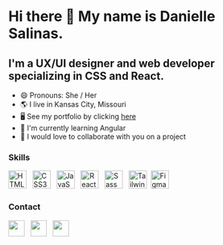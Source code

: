 Hi there 👋 My name is Danielle Salinas.
===========================
I'm a UX/UI designer and web developer specializing in CSS and React.
---------------------------
*  😄 Pronouns: She / Her 
*  🌎 I live in Kansas City, Missouri
*  🖥️ See my portfolio by clicking <a target="_blank" rel="noreferrer" href='https://www.daniellesalinas.com/'>here</a>
*  🧠 I'm currently learning Angular
*  🤝 I would love to collaborate with you on a project

### Skills
<a href="https://developer.mozilla.org/en-US/docs/Glossary/HTML5" target="_blank" rel="noreferrer"><img src="https://user-images.githubusercontent.com/118854114/235704877-44f3a97d-1252-4dd9-9056-5f084507c8be.png" width="36" height="36" alt="HTML5" /></a> &nbsp;
<a href="https://www.w3.org/TR/CSS/#css" target="_blank" rel="noreferrer"><img src="https://user-images.githubusercontent.com/118854114/235705010-30ba6159-ac32-44f9-8d96-ec9c525a38a1.png" width="36" height="36" alt="CSS3" /></a> &nbsp;
 <a href="https://developer.mozilla.org/en-US/docs/Web/JavaScript" target="_blank" rel="noreferrer"><img src="https://user-images.githubusercontent.com/118854114/235705110-2d513827-333d-4c42-9511-397c2671b5d9.png" width="36" height="36" alt="JavaScript" /></a> &nbsp;
<a href="https://reactjs.org/" target="_blank" rel="noreferrer"><img src="https://user-images.githubusercontent.com/118854114/235705227-7a90a0b4-efe8-4ec9-bf0f-e349a1220b83.png" width="36" height="36" alt="React" /></a> &nbsp; 
<a href="https://getbootstrap.com/" target="_blank" rel="noreferrer"><img src="https://user-images.githubusercontent.com/118854114/235705461-6ccbccaf-1d06-4ff2-b6d4-a61c52b6d165.png" width="36" height="36" alt="Sass" /></a> &nbsp; 
<a href="https://tailwindcss.com/" target="_blank" rel="noreferrer"><img src="https://user-images.githubusercontent.com/118854114/235705537-fa74f014-6c2c-44c5-82ca-1e58293aa3e4.png" width="36" height="36" alt="TailwindCSS" /></a>&nbsp; 
<a href="https://www.figma.com/" target="_blank" rel="noreferrer"><img src="https://github.com/dleatonsalinas/dleatonsalinas/assets/118854114/2fa7d3d9-284c-4302-a44b-4f58a368a5e6" height="36" alt="Figma" /></a>


### Contact

<a href="https://www.linkedin.com/in/danielle-ls-111563248/" target="_blank" rel="noreferrer"><img src="https://user-images.githubusercontent.com/118854114/235706664-8f81d8f6-8fb7-4ad4-baa9-73b8b5df8117.svg" width="32" height="32" /></a> &nbsp;
<a href="https://www.buymeacoffee.com/dleatonsalinas" target="_blank" rel="noreferrer"><img src="https://user-images.githubusercontent.com/118854114/235707222-c952c84d-6890-4b6c-9687-7fe3b55d1e2a.svg" width="32" height="32" /></a> &nbsp;
<a href="mailto:daniellesalinas721@gmail.com?subject=GitHub Contact&body=Hi Danielle!"><img src="https://user-images.githubusercontent.com/118854114/235711205-627c9cfc-9380-4147-95e2-aca9f1b75679.png" width="32" height="32" /></a>

